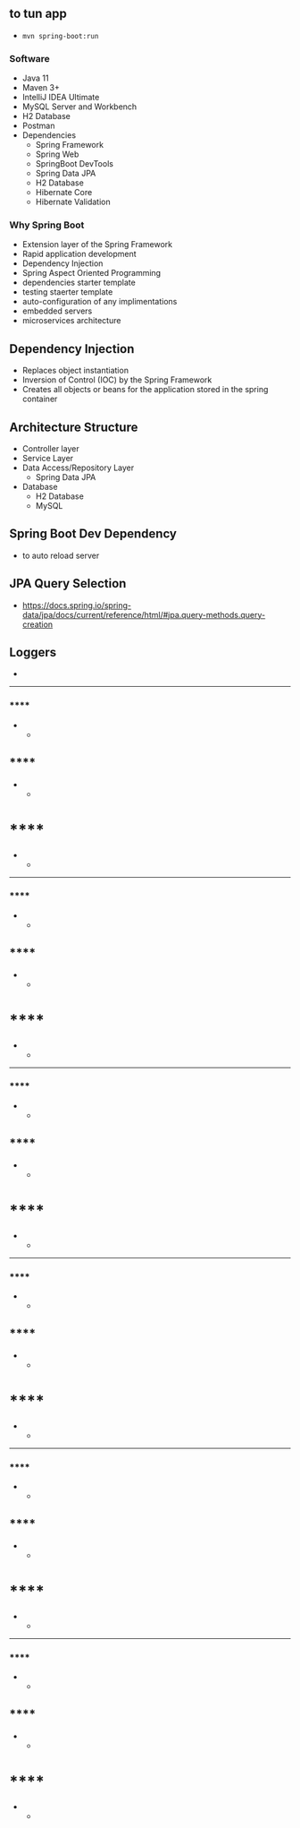 ## **to tun app**
* `mvn spring-boot:run`

### **Software**
* Java 11
* Maven 3+
* IntelliJ IDEA Ultimate
* MySQL Server and Workbench
* H2 Database
* Postman
* Dependencies
    - Spring Framework
    - Spring Web
    - SpringBoot DevTools
    - Spring Data JPA
    - H2 Database
    - Hibernate Core
    - Hibernate Validation

### **Why Spring Boot**
* Extension layer of the Spring Framework
* Rapid application development
* Dependency Injection
* Spring Aspect Oriented Programming
* dependencies starter template
* testing staerter template
* auto-configuration of any implimentations
* embedded servers
* microservices architecture

## **Dependency Injection**
* Replaces object instantiation
* Inversion of Control (IOC) by the Spring Framework
* Creates all objects or beans for the application stored in the spring container

## **Architecture Structure**
* Controller layer
* Service Layer
* Data Access/Repository Layer
    - Spring Data JPA
* Database
    - H2 Database
    - MySQL

## **Spring Boot Dev Dependency**
* to auto reload server

## **JPA Query Selection**
* https://docs.spring.io/spring-data/jpa/docs/current/reference/html/#jpa.query-methods.query-creation

## **Loggers**
* 
*******************
### ****
* 
	- 
## ****
* 
	- 
# ****
* 
	- 
	
*******************
### ****
* 
	- 
## ****
* 
	- 
# ****
* 
	- 

*******************
### ****
* 
	- 
## ****
* 
	- 
# ****
* 
	- 

*******************
### ****
* 
	- 
## ****
* 
	- 
# ****
* 
	- 

*******************
### ****
* 
	- 
## ****
* 
	- 
# ****
* 
	- 

*******************
### ****
* 
	- 
## ****
* 
	- 
# ****
* 
	- 